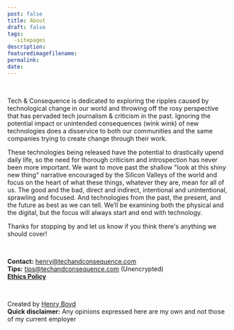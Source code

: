```yaml
---
post: false
title: About
draft: false
tags:
  -sitepages
description: 
featuredimagefilename:
permalink: 
date:
---
```


<br>

Tech & Consequence is dedicated to exploring the ripples caused by technological change in our world and throwing off the rosy perspective that has pervaded tech journalism & criticism in the past. Ignoring the potential impact or unintended consequences (wink wink) of new technologies does a disservice to both our communities and the same companies trying to create change through their work.

These technologies being released have the potential to drastically upend daily life, so the need for thorough criticism and introspection has never been more important. We want to move past the shallow "look at this shiny new thing" narrative encouraged by the Silicon Valleys of the world and focus on the heart of what these things, whatever they are, mean for all of us. The good and the bad, direct and indirect, intentional and unintentional, sprawling and focused. And technologies from the past, the present, and the future as best as we can tell. We’ll be examining both the physical and the digital, but the focus will always start and end with technology.

Thanks for stopping by and let us know if you think there's anything we should cover!

<br>

**Contact:** [henry@techandconsequence.com](mailto:henry@techandconsequence.com)<br>
**Tips:** [tips@techandconsequence.com](mailto:tips@techandconsequence.com) (Unencrypted)<br>
**[Ethics Policy](https://www.techandconsequence.com/ethics-policy/)**<br>

<br>

Created by [Henry Boyd](https://www.henrygboyd.com/) <br>**Quick disclaimer:** Any opinions expressed here are my own and not those of my current employer